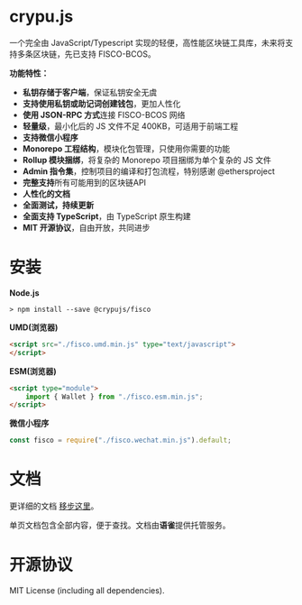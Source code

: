 crypu.js
=====================
一个完全由 JavaScript/Typescript 实现的轻便，高性能区块链工具库，未来将支持多条区块链，先已支持 FISCO-BCOS。

**功能特性：**

- **私钥存储于客户端**，保证私钥安全无虞
- **支持使用私钥或助记词创建钱包**，更加人性化
- **使用 JSON-RPC 方式**连接 FISCO-BCOS 网络
- **轻量级**，最小化后的 JS 文件不足 400KB，可适用于前端工程
- **支持微信小程序**
- **Monorepo 工程结构**，模块化包管理，只使用你需要的功能
- **Rollup 模块捆绑**，将复杂的 Monorepo 项目捆绑为单个复杂的 JS 文件
- **Admin 指令集**，控制项目的编译和打包流程，特别感谢 @ethersproject
- **完整支持**所有可能用到的区块链API
- **人性化的文档**
- **全面测试，持续更新**
- **全面支持 TypeScript**，由 TypeScript 原生构建
- **MIT 开源协议**，自由开放，共同进步

安装
=========================

**Node.js**
```Shell
> npm install --save @crypujs/fisco
```

**UMD(浏览器)**
```HTML
<script src="./fisco.umd.min.js" type="text/javascript">
</script>
```

**ESM(浏览器)**
```HTML
<script type="module">
    import { Wallet } from "./fisco.esm.min.js";
</script>
```

**微信小程序**
```JavaScript
const fisco = require("./fisco.wechat.min.js").default;
```

文档
========================

更详细的文档 [移步这里](https://www.yuque.com/docs/share/98dfdf1f-7074-4ac0-847e-6a907dfefe3d)。

单页文档包含全部内容，便于查找。文档由**语雀**提供托管服务。

开源协议
========================

MIT License (including all dependencies).